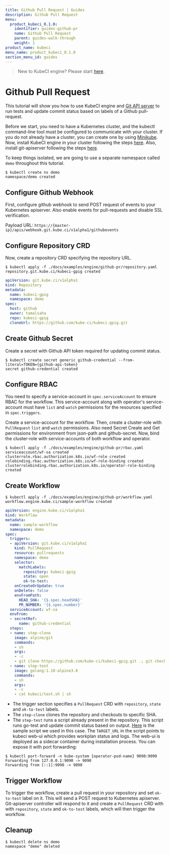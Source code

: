 ```yaml
---
title: Github Pull Request | Guides
description: Github Pull Request
menu:
  product_kubeci_0.1.0:
    identifier: guides-github-pr
    name: Github Pull Request
    parent: guides-walk-through
    weight: 1
product_name: kubeci
menu_name: product_kubeci_0.1.0
section_menu_id: guides
---
```


> New to KubeCI engine? Please start [here](/docs/concepts/README.md).

# Github Pull Request

This tutorial will show you how to use KubeCI engine and [Git API server](https://github.com/kube-ci/git-apiserver) to run tests and update commit status based on labels of a Github pull-request.

Before we start, you need to have a Kubernetes cluster, and the kubectl command-line tool must be configured to communicate with your cluster. If you do not already have a cluster, you can create one by using [Minikube](https://github.com/kubernetes/minikube). Now, install KubeCI engine in your cluster following the steps [here](/docs/setup/install.md). Also, install git-apiserver following the steps [here](https://github.com/kube-ci/git-apiserver).

To keep things isolated, we are going to use a separate namespace called `demo` throughout this tutorial.

```console
$ kubectl create ns demo
namespace/demo created
```

## Configure Github Webhook

First, configure github webhook to send POST request of events to your Kubernetes apiserver. Also enable events for pull-requests and disable SSL verification.

Payload URL: `https://{master-ip}/apis/webhook.git.kube.ci/v1alpha1/githubevents`

## Configure Repository CRD

Now, create a repository CRD specifying the repository URL.

```console
$ kubectl apply -f ./docs/examples/engine/github-pr/repository.yaml
repository.git.kube.ci/kubeci-gpig created
```

```yaml
apiVersion: git.kube.ci/v1alpha1
kind: Repository
metadata:
  name: kubeci-gpig
  namespace: demo
spec:
  host: github
  owner: tamalsaha
  repo: kubeci-gpig
  cloneUrl: https://github.com/kube-ci/kubeci-gpig.git
```

## Create Github Secret

Create a secret with Github API token required for updating commit status.

```console
$ kubectl create secret generic github-credential --from-literal=TOKEN={github-api-token}
secret github-credential created
```

## Configure RBAC

You need to specify a service-account in `spec.serviceAccount` to ensure RBAC for the workflow. This service-account along with operator's service-account must have `list` and `watch` permissions for the resources specified in `spec.triggers`.

Create a service-account for the workflow. Then, create a cluster-role with `PullRequest` `list` and `watch` permissions. Also need Secret Create and Get permissions for environment from json-path and github-secret. Now, bind the cluster-role with service-accounts of both workflow and operator.

```console
$ kubectl apply -f ./docs/examples/engine/github-pr/rbac.yaml
serviceaccount/wf-sa created
clusterrole.rbac.authorization.k8s.io/wf-role created
rolebinding.rbac.authorization.k8s.io/wf-role-binding created
clusterrolebinding.rbac.authorization.k8s.io/operator-role-binding created
```

## Create Workflow

```console
$ kubectl apply -f ./docs/examples/engine/github-pr/workflow.yaml
workflow.engine.kube.ci/sample-workflow created
```

```yaml
apiVersion: engine.kube.ci/v1alpha1
kind: Workflow
metadata:
  name: sample-workflow
  namespace: demo
spec:
  triggers:
  - apiVersion: git.kube.ci/v1alpha1
    kind: PullRequest
    resource: pullrequests
    namespace: demo
    selector:
      matchLabels:
        repository: kubeci-gpig
        state: open
        ok-to-test:
    onCreateOrUpdate: true
    onDelete: false
    envFromPath:
      HEAD_SHA: '{$.spec.headSHA}'
      PR_NUMBER: '{$.spec.number}'
  serviceAccount: wf-sa
  envFrom:
  - secretRef:
      name: github-credential
  steps:
  - name: step-clone
    image: alpine/git
    commands:
    - sh
    args:
    - -c
    - git clone https://github.com/kube-ci/kubeci-gpig.git .; git checkout $HEAD_SHA
  - name: step-test
    image: golang:1.10-alpine3.8
    commands:
    - sh
    args:
    - -c
    - cat kubeci/test.sh | sh
```

- The trigger section specifies a `PullRequest` CRD with `repository`, `state` and `ok-to-test` labels.
- The `step-clone` clones the repository and checkouts to specific SHA.
- The `step-test` runs a script already present in the repository. This script runs go-test and update commit status based on output. [Here](/docs/examples/engine/github-pr/test.sh) is the sample script we used in this case. The `TARGET_URL` in the script points to kubeci web-ui which provides workplan status and logs. The web-ui is deployed as a sidecar container during installation process. You can expose it with port forwarding:

```console
$ kubectl port-forward -n kube-system {operator-pod-name} 9090:9090
Forwarding from 127.0.0.1:9090 -> 9090
Forwarding from [::1]:9090 -> 9090
```

## Trigger Workflow

To trigger the workflow, create a pull request in your repository and set `ok-to-test` label on it. This will send a POST request to Kubernetes apiserver. Git-apiserver controller will respond to it and create a `PullRequest` CRD with with `repository`, `state` and `ok-to-test` labels, which will then trigger the workflow.

## Cleanup

```console
$ kubectl delete ns demo
namespace "demo" deleted
```
